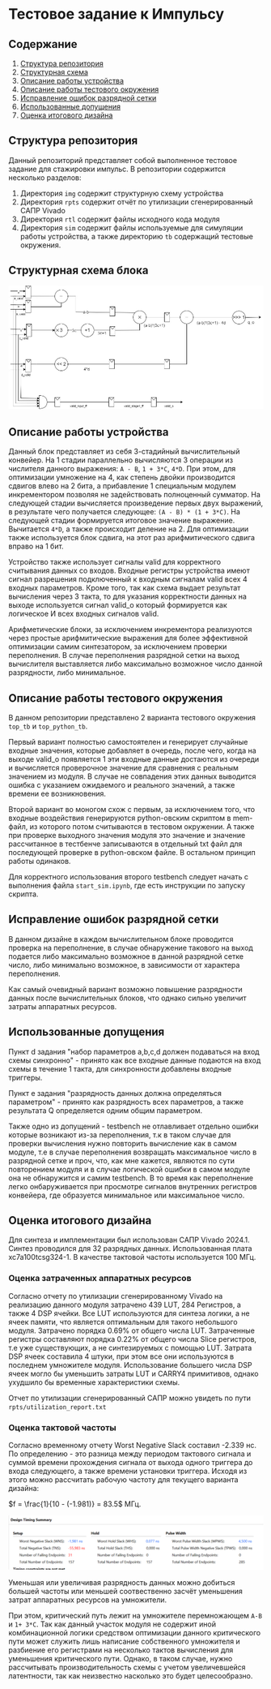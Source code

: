 # Тестовое задание к Импульсу

## Содержание

1. [Структура репозитория](#структура-репозитория)
2. [Структурная схема]( #структурная-схема-блока )
3. [Описание работы устройства]( #описание-работы-устройства )
4. [Описание работы тестового окружения](#описание-работы-тестового-окружения)
5. [Исправление ошибок разрядной сетки](#исправление-ошибок-разрядной-сетки)
6. [Использованные допущения](#использованные-допущения)
7. [Оценка итогового дизайна](#оценка-итогового-дизайна)

## Структура репозитория

Данный репозиторий представляет собой выполненное тестовое задание для стажировки импульс. В репозитории содержится несколько разделов:

1) Директория `img` содержит структурную схему устройства
2) Директория `rpts` содержит отчёт по утилизации сгенерированный САПР Vivado
3) Директория `rtl` содержит файлы исходного кода модуля
4) Директория `sim` содержит файлы используемые для симуляции работы устройства, а также директорию `tb` содержащий тестовые окружения.

## Структурная схема блока

![Рисунок 1 - Структурная схема](img/block_scheme.jpg "Рисунок 1 - Структурная схема блока")

## Описание работы устройства

Данный блок представляет из себя 3-стадийный вычислительный конвейер. На 1 стадии параллельно вычисляются 3 операции из числителя данного выражения: `A - B`, `1 + 3*C`, `4*D`. При этом, для оптимизации умножение на 4, как степень двойки производится сдвигов влево на 2 бита, а прибавление 1 специальным модулем инкрементором позволяя не задействовать полноценный сумматор. На следующей стадии вычисляется произведение первых двух выражений, в результате чего получается следующее: `(A - B) * (1 + 3*C)`. На следующей стадии формируется итоговое значение выражение. Вычитается `4*D`, а также происходит деление на 2. Для оптимизации также используется блок сдвига, на этот раз арифмитического сдвига вправо на 1 бит.

Устройство также использует сигналы valid для корректного считывания данных со входов. Входные регистры устройства имеют сигнал разрешения подключенный к входным сигналам valid всех 4 входных параметров. Кроме того, так как схема выдает результат вычисления через 3 такта, то для указания корректности данных на выходе используется сигнал valid_o который формируется как логическое И всех входных сигналов valid.

Арифметические блоки, за исключением инкрементора реализуются через простые арифмитические выражения для более эффективной оптимизации самим синтезатором, за исключением проверки переполнения. В случае переполнения разрядной сетки на выход вычислителя выставляется либо максимально возможное число данной разрядности, либо минимальное.

## Описание работы тестового окружения

В данном репозитории представлено 2 варианта тестового окружения `top_tb` и `top_python_tb`. 

Первый вариант полностью самостоятелен и генерирует случайные входные значения, которые добавляет в очередь, после чего, когда на выходе valid_o появляется 1 эти входные данные достаются из очереди и вычисляется проверочное значение для сравнения с реальным значением из модуля. В случае не совпадения этих данных выводится ошибка с указанием ожидаемого и реального значений, а также времени ее возникновения.

Второй вариант во моногом схож с первым, за исключением того, что входные воздействия генерируются python-овским скриптом в mem-файл, из которого потом считываются в тестовом окружении. А также при проверке выходного значения модуля это значение и значение рассчитанное в тестбенче записываются в отдельный txt файл для последующей проверке в python-овском файле. В остальном принцип работы одинаков.

Для корректного использования второго testbench следует начать с выполнения файла `start_sim.ipynb`, где есть инструкции по запуску скрипта.

## Исправление ошибок разрядной сетки

В данном дизайне в каждом вычислительном блоке проводится проверка на переполнение, в случае обнаружение такового на выход подается либо максимально возможное в данной разрядной сетке число, либо минимально возможное, в зависимости от характера переполнения.

Как самый очевидный вариант возможно повышение разрядности данных после вычислительных блоков, что однако сильно увеличит затраты аппаратных ресурсов.

## Использованные допущения

Пункт d задания "набор параметров a,b,c,d должен подаваться на вход схемы синхронно" - принято как все входные данные подаются на вход схемы в течение 1 такта, для синхронности добавлены входные триггеры.

Пункт е задания "разрядность данных должна определяться параметром" - принято как разрядность всех параметров, а также результата Q определяется одним общим параметром.

Также одно из допущений - testbench не отлавливает отдельно ошибки которые возникают из-за переполнения, т.к в таком случае для проверки вычисления нужно повторить вычисление как в самом модуле, т.е в случае переполнения возвращать максимальное число в разрядной сетке и проч, что, как мне кажется, являются по сути повторением модуля и в случае логической ошибки в самом модуле она не обнаружится и самим testbench. В то время как переполнение легко онбаруживается при просмотре сигналов внутренних регистров конвейера, где образуется минимальное или максимальное число.

## Оценка итогового дизайна

Для синтеза и имплементации был использован САПР Vivado 2024.1. Синтез проводился для 32 разрядных данных. Использованная плата xc7a100tcsg324-1. В качестве тактовой частоты используется 100 МГц.

### Оценка затраченных аппаратных ресурсов

Согласно отчету по утилизации сгенерированному Vivado на реализацию данного модуля затрачено 439 LUT, 284 Регистров, а также 4 DSP ячейки. Все LUT используются для синтеза логики, а не ячеек памяти, что является оптимальным для такого небольшого модуля. Затрачено порядка 0.69% от общего числа LUT. Затраченные регистры составляют порядка 0.22% от общего числа Slice регистров, т.е уже существующих, а не синтезируемых с помощью LUT. Затрата DSP ячеек составила 4 штуки, при этом все они используются в последнем умножителе модуля. Использование большего числа DSP ячеек могло бы уменьшить затраты LUT и CARRY4 примитивов, однако ухудшило бы временные характеристики схемы.

Отчет по утилизации сгенерированный САПР можно увидеть по пути `rpts/utilization_report.txt`

### Оценка тактовой частоты 

Согласно временному отчету Worst Negative Slack составил -2.339 нс. По определению - это разница между периодом тактового сигнала и суммой времени прохождения сигнала от выхода одного триггера до входа следующего, а также времени установки триггера. Исходя из этого можно рассчитать рабочую частоту для текущего варианта дизайна:

$f = \frac{1}{10 - (-1.981)} = 83.5$ МГц. 

![Timing report](img/image.png)

Уменьшая или увеличивая разрядность данных можно добиться большей частоты или меньшей соотвественно засчёт уменьшения затрат аппаратных ресурсов на умножители.

При этом, критический путь лежит на умножителе перемножающем `A-B` и `1+ 3*C`. Так как данный участок модуля не содержит иной комбинационной логики средством оптимизации данного критического пути может служить лишь написание собственного умножителя и разбиение его регистрами на несколько тактов вычисления для уменьшения критического пути. Однако, в таком случае, нужно рассчитывать производительность схемы с учетом увеличевшейся латентности, так как неизвестно насколько это будет целесообразно.